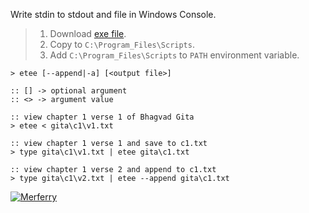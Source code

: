 Write stdin to stdout and file in Windows Console.
> 1. Download [exe file](https://github.com/winp/extra-tee/releases/download/1.0.0/etee.exe).
> 2. Copy to `C:\Program_Files\Scripts`.
> 3. Add `C:\Program_Files\Scripts` to `PATH` environment variable.


```batch
> etee [--append|-a] [<output file>]

:: [] -> optional argument
:: <> -> argument value
```

```batch
:: view chapter 1 verse 1 of Bhagvad Gita
> etee < gita\c1\v1.txt

:: view chapter 1 verse 1 and save to c1.txt
> type gita\c1\v1.txt | etee gita\c1.txt

:: view chapter 1 verse 2 and append to c1.txt
> type gita\c1\v2.txt | etee --append gita\c1.txt
```


[![Merferry](https://i.imgur.com/6HVu894.jpg)](https://merferry.github.io)
